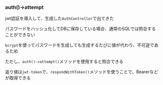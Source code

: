 ### auth()->attempt

jwt認証を導入して、生成した`AuthController`で出てきた

パスワードをハッシュ化してDBに保存している場合、通常のSQLでは照合することができない

`bcrypt`を使ってパスワードを生成しても生成するたびに値が代わり、不可逆であるため

ただし、`auth()->attempt()`メソッドを使用すると照合できる

返り値は`jwt-token`で、`respondWithToken()`メソッドを使うことで、Bearerなどが取得できる



